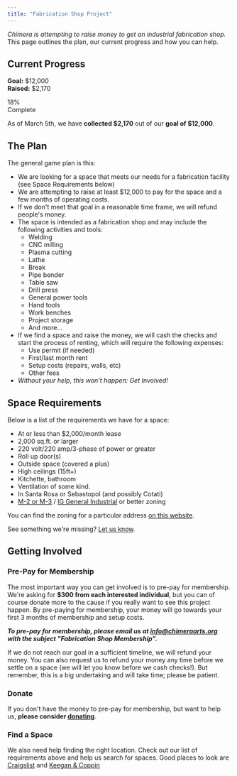 ```yaml
---
title: "Fabrication Shop Project"
---
```


*Chimera is attempting to raise money to get an industrial fabrication shop.* This page outlines the plan, our current progress and how you can help.


## Current Progress

**Goal:** $12,000  
**Raised:** $2,170

<div class="progress progress-striped">
  <div class="progress-bar progress-bar-success" role="progressbar" style="width: 18%;">
    <span class="sr-only">18% Complete</span>
  </div>
</div>

As of March 5th, we have **collected $2,170** out of our **goal of $12,000**.


## The Plan

The general game plan is this:

- We are looking for a space that meets our needs for a fabrication facility (see Space Requirements below)
- We are attempting to raise at least $12,000 to pay for the space and a few months of operating costs.
- If we don't meet that goal in a reasonable time frame, we will refund people's money.
- The space is intended as a fabrication shop and may include the following activities and tools:
    - Welding
    - CNC milling
    - Plasma cutting
    - Lathe
    - Break
    - Pipe bender
    - Table saw
    - Drill press
    - General power tools
    - Hand tools
    - Work benches
    - Project storage
    - And more...
- If we find a space and raise the money, we will cash the checks and start the process of renting, which will require the following expenses:
    - Use permit (if needed)
    - First/last month rent
    - Setup costs (repairs, walls, etc)
    - Other fees
- *Without your help, this won't happen: Get Involved!*


## Space Requirements

Below is a list of the requirements we have for a space:

- At or less than $2,000/month lease
- 2,000 sq.ft. or larger
- 220 volt/220 amp/3-phase of power or greater
- Roll up door(s)
- Outside space (covered a plus)
- High ceilings (15ft+)
- Kitchette, bathroom
- Ventilation of some kind.
- In Santa Rosa or Sebastopol (and possibly Cotati)
- [M-2 or M-3](http://www.sonoma-county.org/prmd/docs/zoning/index.htm) / [IG General Industrial](http://qcode.us/codes/santarosa/view.php?topic=20-2-20_24-20_24_020&frames=on) or better zoning

You can find the zoning for a particular address [on this website](http://www.sonoma-county.org/prmd/docs/zoning_data/index.htm).

See something we're missing? [Let us know](/contact/).


## Getting Involved

### Pre-Pay for Membership

The most important way you can get involved is to pre-pay for membership. We're asking for **$300 from each interested individual**, but you can of course donate more to the cause if you really want to see this project happen. By pre-paying for membership, your money will go towards your first 3 months of membership and setup costs. 

***To pre-pay for membership, please email us at [info@chimeraarts.org](mailto:info@chimeraarts.org) with the subject "Fabrication Shop Membership".***

If we do not reach our goal in a sufficient timeline, we will refund your money. You can also request us to refund your money any time before we settle on a space (we will let you know before we cash checks!). But remember, this is a big undertaking and will take time; please be patient.


### Donate

If you don't have the money to pre-pay for membership, but want to help us, **please consider [donating](/donate/)**.


### Find a Space

We also need help finding the right location. Check out our list of requirements above and help us search for spaces. Good places to look are [Craigslist](http://sfbay.craigslist.org/search/off/nby?zoomToPosting=&catAbb=off&query=&minAsk=&maxAsk=2000&minSqft=2000&maxSqft=&nh=103&nh=105&hasPic=1&excats=) and [Keegan & Coppin](http://www.keegancoppin.com/) 


